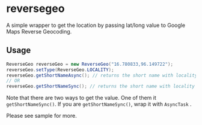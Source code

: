 # reversegeo

A simple wrapper to get the location by passing lat/long value to Google Maps Reverse Geocoding.

## Usage

```java
ReverseGeo reverseGeo = new ReverseGeo("16.780833,96.149722");
reverseGeo.setType(ReverseGeo.LOCALITY);
reverseGeo.getShortNameAsync(); // returns the short name with locality type
// OR
reverseGeo.getShortNameSync(); // returns the short name with locality type
```

Note that there are two ways to get the value. One of them it `getShortNameSync()`.
If you are `getShortNameSync()`, wrap it with `AsyncTask` .

Please see sample for more.
